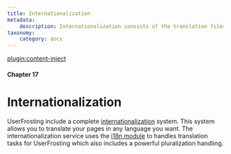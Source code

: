 ```yaml
---
title: Internationalization
metadata:
    description: Internationalization consists of the translation files used to translate pages of your web application. UserFrosting provides a framework for translating strings and sentences easily and efficiently.
taxonomy:
    category: docs
---
```

[plugin:content-inject](/modular/_update5.0)

#### Chapter 17

# Internationalization

UserFrosting include a complete [internationalization](https://whatis.techtarget.com/definition/internationalization-I18N) system. This system allows you to translate your pages in any language you want. The internationalization service uses the [i18n module](https://github.com/userfrosting/i18n) to handles translation tasks for UserFrosting which also includes a powerful pluralization handling.
